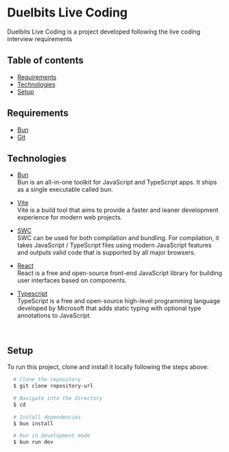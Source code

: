 # Duelbits Live Coding

Duelbits Live Coding is a project developed following the live coding interview requirements

## Table of contents

* [Requirements](#requirements)
* [Technologies](#technologies)
* [Setup](#setup)

## Requirements

* [Bun](https://bun.sh/) <br>
* [Git](https://git-scm.com/) <br>

## Technologies

* [Bun](https://bun.sh/) <br>
  Bun is an all-in-one toolkit for JavaScript and TypeScript apps. It ships as a single executable called bun.

* [Vite](https://vitejs.dev/guide/) <br>
  Vite is a build tool that aims to provide a faster and leaner development experience for modern web projects.
  
* [SWC](https://swc.rs/docs/getting-started) <br>
  SWC can be used for both compilation and bundling. For compilation, it takes JavaScript / TypeScript files using modern JavaScript features and outputs valid code that is supported by all major browsers.

* [React](https://react.dev/reference/react) <br>
  React is a free and open-source front-end JavaScript library for building user interfaces based on components.

* [Typescript](https://www.typescriptlang.org/) <br>
  TypeScript is a free and open-source high-level programming language developed by Microsoft that adds static typing with optional type annotations to JavaScript.

<br>

## Setup

To run this project, clone and install it locally following the steps above:

```bash
  # Clone the repository
  $ git clone repository-url

  # Navigate into the directory
  $ cd 

  # Install dependencies
  $ bun install

  # Run in development mode
  $ bun run dev
  
```
